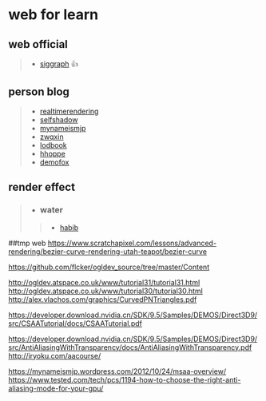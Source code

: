 # web for learn

## web official
>
>- [siggraph](https://www.siggraph.org/) :+1:
>

## person blog
 >
 >- [realtimerendering](http://kesen.realtimerendering.com/)
 >- [selfshadow](https://blog.selfshadow.com/)
 >- [mynameismjp](https://mynameismjp.wordpress.com/)
 >- [zwqxin](http://www.zwqxin.com/)
 >- [lodbook](http://lodbook.com/)
 >- [hhoppe](http://hhoppe.com/)
 >- [demofox](https://blog.demofox.org/)
 >   
 
 ## render effect
 >
 >- ### water  
 >>
 >>- [habib](http://habib.wikidot.com/techniques)
 >>
 
 ##tmp web
 https://www.scratchapixel.com/lessons/advanced-rendering/bezier-curve-rendering-utah-teapot/bezier-curve

https://github.com/flcker/ogldev_source/tree/master/Content

http://ogldev.atspace.co.uk/www/tutorial31/tutorial31.html
http://ogldev.atspace.co.uk/www/tutorial30/tutorial30.html
http://alex.vlachos.com/graphics/CurvedPNTriangles.pdf



https://developer.download.nvidia.cn/SDK/9.5/Samples/DEMOS/Direct3D9/src/CSAATutorial/docs/CSAATutorial.pdf

https://developer.download.nvidia.cn/SDK/9.5/Samples/DEMOS/Direct3D9/src/AntiAliasingWithTransparency/docs/AntiAliasingWithTransparency.pdf
http://iryoku.com/aacourse/

https://mynameismjp.wordpress.com/2012/10/24/msaa-overview/
https://www.tested.com/tech/pcs/1194-how-to-choose-the-right-anti-aliasing-mode-for-your-gpu/
